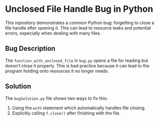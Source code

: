 # Unclosed File Handle Bug in Python
This repository demonstrates a common Python bug: forgetting to close a file handle after opening it. This can lead to resource leaks and potential errors, especially when dealing with many files.

## Bug Description
The `function_with_unclosed_file` in `bug.py` opens a file for reading but doesn't close it properly. This is bad practice because it can lead to the program holding onto resources it no longer needs.

## Solution
The `bugSolution.py` file shows two ways to fix this:
1. Using the `with` statement which automatically handles file closing.
2. Explicitly calling `f.close()` after finishing with the file.